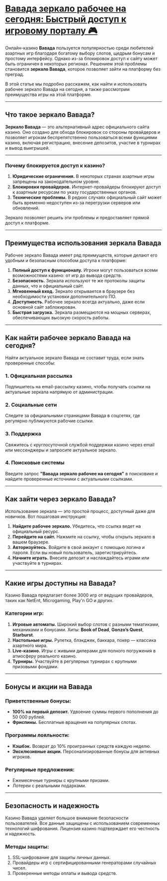# [Вавада зеркало рабочее на сегодня: Быстрый доступ к игровому порталу 🎮](https://partnervavadarv.com?promo=75590753-cc8b-4c4a-8d71-99b7a2293439-jud\&target=register)

Онлайн-казино **Вавада** пользуется популярностью среди любителей азартных игр благодаря богатому выбору слотов, щедрым бонусам и простому интерфейсу. Однако из-за блокировок доступ к сайту может быть ограничен в некоторых регионах. Решением этой проблемы становится **зеркало Вавада**, которое позволяет зайти на платформу без преград.

В этой статье мы подробно расскажем, как найти и использовать рабочее зеркало Вавада на сегодня, а также рассмотрим преимущества игры на этой платформе.

***

## Что такое зеркало Вавада?

**Зеркало Вавада** — это альтернативный адрес официального сайта казино. Оно создано для обхода блокировок со стороны провайдеров и позволяет игрокам беспрепятственно пользоваться всеми функциями казино, включая регистрацию, внесение депозитов, участие в турнирах и вывод выигрышей.

***

### Почему блокируется доступ к казино?

1. **Юридические ограничения.** В некоторых странах азартные игры запрещены на законодательном уровне.
2. **Блокировки провайдеров.** Интернет-провайдеры блокируют доступ к азартным ресурсам по указу государственных органов.
3. **Технические проблемы.** В редких случаях официальный сайт может быть временно недоступен из-за перегрузки серверов или обновлений.

Зеркало позволяет решить эти проблемы и предоставляет прямой доступ к платформе.

***

## Преимущества использования зеркала Вавада

Рабочее зеркало Вавада имеет ряд преимуществ, которые делают его удобным и безопасным способом доступа к платформе:

1. **Полный доступ к функционалу.** Игроки могут пользоваться всеми возможностями казино: от игр до вывода средств.
2. **Безопасность.** Зеркала используют те же протоколы защиты данных, что и официальный сайт.
3. **Мгновенный вход.** Зеркало открывается в браузере без необходимости установки дополнительного ПО.
4. **Доступность.** Рабочее зеркало всегда актуально, даже если основной сайт заблокирован.
5. **Быстрая загрузка.** Зеркала размещаются на мощных серверах, обеспечивающих высокую скорость работы.

***

## Как найти рабочее зеркало Вавада на сегодня?

Найти актуальное зеркало Вавада не составит труда, если знать проверенные способы:

### 1. Официальная рассылка

Подпишитесь на email-рассылку казино, чтобы получать ссылки на актуальные зеркала напрямую от администрации.

### 2. Социальные сети

Следите за официальными страницами Вавада в соцсетях, где регулярно публикуются рабочие ссылки.

### 3. Поддержка

Свяжитесь с круглосуточной службой поддержки казино через email или мессенджеры и запросите актуальное зеркало.

### 4. Поисковые системы

Введите запрос **"Вавада зеркало рабочее на сегодня"** в поисковике и найдите проверенные источники с актуальными ссылками.

***

## Как зайти через зеркало Вавада?

Использование зеркала — это простой процесс, доступный даже для новичков. Вот пошаговая инструкция:

1. **Найдите рабочее зеркало.** Убедитесь, что ссылка ведет на официальный ресурс.
2. **Перейдите на сайт.** Нажмите на ссылку, чтобы открыть зеркало в вашем браузере.
3. **Авторизуйтесь.** Войдите в свой аккаунт с помощью логина и пароля. Если вы новый пользователь, зарегистрируйтесь.
4. **Начните играть.** Внесите депозит и наслаждайтесь играми или участвуйте в турнирах.

***

## Какие игры доступны на Вавада?

Казино Вавада предлагает более 3000 игр от ведущих провайдеров, таких как NetEnt, Microgaming, Play'n GO и других.

### Категории игр:

1. **Игровые автоматы.** Широкий выбор слотов с разными тематиками, механиками и бонусами. Хиты: **Book of Dead**, **Gonzo’s Quest**, **Starburst**.
2. **Настольные игры.** Рулетка, блэкджек, баккара, покер — классика азартного мира.
3. **Live-казино.** Игры с живыми дилерами для полного погружения в атмосферу реального казино.
4. **Турниры.** Участвуйте в регулярных турнирах с крупными призовыми фондами.

***

## Бонусы и акции на Вавада

### Приветственные бонусы:

* **100% на первый депозит.** Удвоение суммы первого пополнения до 50 000 рублей.
* **Фриспины.** Бесплатные вращения на популярных слотах.

### Программы лояльности:

* **Кэшбэк.** Возврат до 10% проигранных средств каждую неделю.
* **Эксклюзивные акции.** Персонализированные бонусы для активных игроков.

### Регулярные предложения:

* Ежемесячные турниры с крупными призами.
* Лотереи с реальными подарками.

***

## Безопасность и надежность

Казино Вавада уделяет большое внимание безопасности пользователей. Все данные защищены с использованием современных технологий шифрования. Лицензия казино подтверждает его честность и надежность.

### Методы защиты:

1. SSL-шифрование для защиты личных данных.
2. Провайдеры игр с сертифицированными генераторами случайных чисел.
3. Проверенные методы оплаты и вывода средств.
